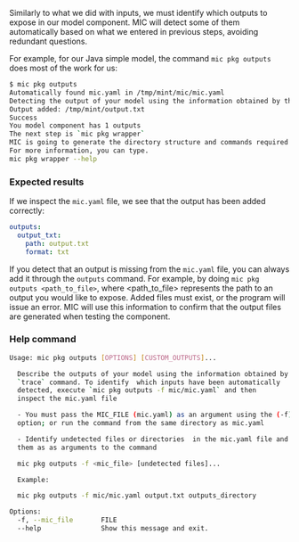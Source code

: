 Similarly to what we did with inputs, we must identify which outputs to expose in our model component. MIC will detect some of them automatically based on what we entered in previous steps, avoiding redundant questions.

For example, for our Java simple model, the command `mic pkg outputs` does most of the work for us:

```bash
$ mic pkg outputs
Automatically found mic.yaml in /tmp/mint/mic/mic.yaml
Detecting the output of your model using the information obtained by the `trace` command.
Output added: /tmp/mint/output.txt
Success
You model component has 1 outputs
The next step is `mic pkg wrapper`
MIC is going to generate the directory structure and commands required to run your model.
For more information, you can type.
mic pkg wrapper --help
```

### Expected results 
If we inspect the `mic.yaml` file, we see that the output has been added correctly:

```yaml
outputs:
  output_txt:
    path: output.txt
    format: txt
```

If you detect that an output is missing from the `mic.yaml` file, you can always add it through the `outputs` command. For example, by doing `mic pkg outputs <path_to_file>`, where <path_to_file> represents the path to an output you would like to expose. Added files must exist, or the program will issue an error. MIC will use this information to confirm that the output files are generated when testing the component.

### Help command

```bash
Usage: mic pkg outputs [OPTIONS] [CUSTOM_OUTPUTS]...

  Describe the outputs of your model using the information obtained by the
  `trace` command. To identify  which inputs have been automatically
  detected, execute `mic pkg outputs -f mic/mic.yaml` and then
  inspect the mic.yaml file

  - You must pass the MIC_FILE (mic.yaml) as an argument using the (-f)
  option; or run the command from the same directory as mic.yaml

  - Identify undetected files or directories  in the mic.yaml file and pass
  them as as arguments to the command

  mic pkg outputs -f <mic_file> [undetected files]...

  Example:

  mic pkg outputs -f mic/mic.yaml output.txt outputs_directory

Options:
  -f, --mic_file       FILE
  --help               Show this message and exit.
```
